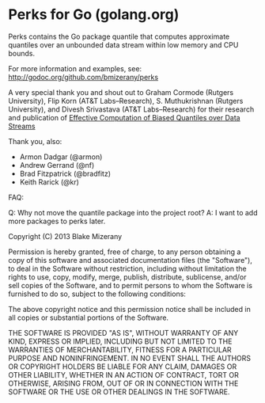 # Perks for Go (golang.org)

Perks contains the Go package quantile that computes approximate quantiles over
an unbounded data stream within low memory and CPU bounds.

For more information and examples, see:
http://godoc.org/github.com/bmizerany/perks

A very special thank you and shout out to Graham Cormode (Rutgers University),
Flip Korn (AT&T Labs–Research), S. Muthukrishnan (Rutgers University), and
Divesh Srivastava (AT&T Labs–Research) for their research and publication of
[Effective Computation of Biased Quantiles over Data Streams](http://www.cs.rutgers.edu/~muthu/bquant.pdf)

Thank you, also:
* Armon Dadgar (@armon)
* Andrew Gerrand (@nf)
* Brad Fitzpatrick (@bradfitz)
* Keith Rarick (@kr)

FAQ:

Q: Why not move the quantile package into the project root?
A: I want to add more packages to perks later.

Copyright (C) 2013 Blake Mizerany

Permission is hereby granted, free of charge, to any person obtaining a copy of this software and associated documentation files (the "Software"), to deal in the Software without restriction, including without limitation the rights to use, copy, modify, merge, publish, distribute, sublicense, and/or sell copies of the Software, and to permit persons to whom the Software is furnished to do so, subject to the following conditions:

The above copyright notice and this permission notice shall be included in all copies or substantial portions of the Software.

THE SOFTWARE IS PROVIDED "AS IS", WITHOUT WARRANTY OF ANY KIND, EXPRESS OR IMPLIED, INCLUDING BUT NOT LIMITED TO THE WARRANTIES OF MERCHANTABILITY, FITNESS FOR A PARTICULAR PURPOSE AND NONINFRINGEMENT. IN NO EVENT SHALL THE AUTHORS OR COPYRIGHT HOLDERS BE LIABLE FOR ANY CLAIM, DAMAGES OR OTHER LIABILITY, WHETHER IN AN ACTION OF CONTRACT, TORT OR OTHERWISE, ARISING FROM, OUT OF OR IN CONNECTION WITH THE SOFTWARE OR THE USE OR OTHER DEALINGS IN THE SOFTWARE.
